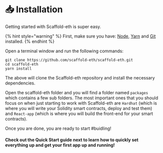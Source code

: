 # 📥 Installation

Getting started with Scaffold-eth is super easy. 

{% hint style="warning" %}
First, make sure you have: [Node](https://nodejs.org/dist/latest-v12.x/), [Yarn](https://classic.yarnpkg.com/en/docs/install/) and [Git](https://git-scm.com/downloads) installed.
{% endhint %}

Open a terminal window and run the following commands:

```text
git clone https://github.com/scaffold-eth/scaffold-eth.git
cd scaffold-eth
yarn install
```

The above will clone the Scaffold-eth repository and install the necessary dependencies.

Open the scaffold-eth folder and you will find a folder named `packages` which contains a few sub folders. The most important ones that you should focus on when just starting to work with Scaffold-eth are `Hardhat` \(which is where you will write your Solidity smart contracts, deploy and test them\) and `React-app` \(which is where you will build the front-end for your smart contracts\).

Once you are done, you are ready to start \#buidling!

#### Check out the Quick Start guide next to learn how to quickly set everything up and get your first app up and running!

